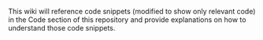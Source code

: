 This wiki will reference code snippets (modified to show only relevant code) in the Code section of this repository and provide explanations on how to understand those code snippets.
